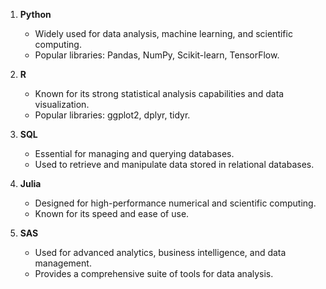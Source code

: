 1. **Python**
    - Widely used for data analysis, machine learning, and scientific computing.
    - Popular libraries: Pandas, NumPy, Scikit-learn, TensorFlow.

2. **R**
    - Known for its strong statistical analysis capabilities and data visualization.
    - Popular libraries: ggplot2, dplyr, tidyr.

3. **SQL**
    - Essential for managing and querying databases.
    - Used to retrieve and manipulate data stored in relational databases.

4. **Julia**
    - Designed for high-performance numerical and scientific computing.
    - Known for its speed and ease of use.

5. **SAS**
    - Used for advanced analytics, business intelligence, and data management.
    - Provides a comprehensive suite of tools for data analysis.


